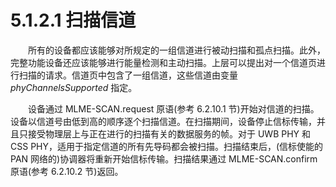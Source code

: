 # 5.1.2.1 扫描信道

　　所有的设备都应该能够对所规定的一组信道进行被动扫描和孤点扫描。此外，完整功能设备还应该能够进行能量检测和主动扫描。上层可以提出对一个信道页进行扫描的请求。信道页中包含了一组信道，这些信道由变量 *phyChannelsSupported* 指定。

　　设备通过 MLME-SCAN.request 原语(参考 6.2.10.1 节)开始对信道的扫描。设备以信道号由低到高的顺序逐个扫描信道。在扫描期间，设备停止信标传输，并且只接受物理层上与正在进行的扫描有关的数据服务的帧。对于 UWB PHY 和 CSS PHY，适用于指定信道的所有先导码都会被扫描。扫描结束后，(信标使能的 PAN 网络的)协调器将重新开始信标传输。扫描结果通过 MLME-SCAN.confirm 原语(参考 6.2.10.2 节)返回。

